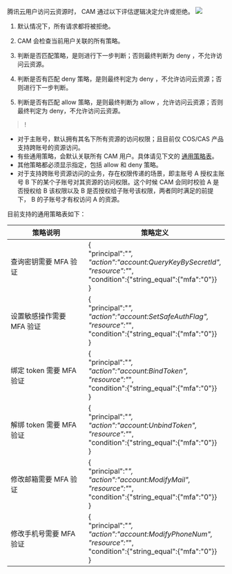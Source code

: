 腾讯云用户访问云资源时， CAM 通过以下评估逻辑决定允许或拒绝。
![](https://main.qcloudimg.com/raw/f3ff959b4a3773663f515430dcc85488.png)
1. 默认情况下，所有请求都将被拒绝。
    
2. CAM 会检查当前用户关联的所有策略。
 1. 判断是否匹配策略，是则进行下一步判断；否则最终判断为 deny ，不允许访问云资源。
 2. 判断是否有匹配 deny 策略，是则最终判定为 deny ，不允许访问云资源；否则进行下一步判断。
 3. 判断是否有匹配 allow 策略，是则最终判断为 allow ，允许访问云资源；否则最终判定为 deny，不允许访问云资源。
    
>!
- 对于主账号，默认拥有其名下所有资源的访问权限；且目前仅 COS/CAS 产品支持跨账号的资源访问。
- 有些通用策略，会默认关联所有 CAM 用户。具体请见下文的 [通用策略表](https://cloud.tencent.com/document/product/598/10605#dsa)。
- 其他策略都必须显示指定，包括 allow 和 deny 策略。
- 对于支持跨账号资源访问的业务，存在权限传递的场景，即主账号 A 授权主账号 B 下的某个子账号对其资源的访问权限。这个时候 CAM 会同时校验 A 是否授权给 B 该权限以及 B 是否授权给子账号该权限，两者同时满足的前提下， B 的子账号才有权访问 A 的资源。

<span id="dsa"></span>
目前支持的通用策略表如下：

|策略说明|策略定义|
|---|---|
|查询密钥需要 MFA 验证|{<br>"principal":"*",<br>"action":"account:QueryKeyBySecretId",<br>"resource":"*",<br>"condition":{"string_equal":{"mfa":"0"}}<br>}|
|设置敏感操作需要 MFA 验证|{<br>"principal":"*",<br>"action":"account:SetSafeAuthFlag",<br>"resource":"*",<br>"condition":{"string_equal":{"mfa":"0"}}<br>}|
|绑定 token 需要 MFA 验证|{<br>"principal":"*",<br>"action":"account:BindToken",<br>"resource":"*",<br>"condition":{"string_equal":{"mfa":"0"}}<br>}|
|解绑 token 需要 MFA 验证|{<br>"principal":"*",<br>"action":"account:UnbindToken",<br>"resource":"*",<br>"condition":{"string_equal":{"mfa":"0"}}<br>}|
|修改邮箱需要 MFA 验证|{<br>"principal":"*",<br>"action":"account:ModifyMail",<br>"resource":"*",<br>"condition":{"string_equal":{"mfa":"0"}}<br>}|
|修改手机号需要 MFA 验证|{<br>"principal":"*",<br>"action":"account:ModifyPhoneNum",<br>"resource":"*",<br>"condition":{"string_equal":{"mfa":"0"}}<br>}|

